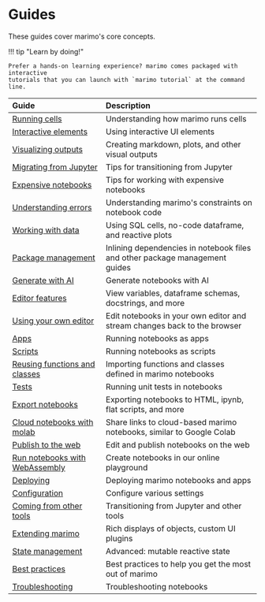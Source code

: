 # Guides

These guides cover marimo's core concepts.

!!! tip "Learn by doing!"

    Prefer a hands-on learning experience? marimo comes packaged with interactive
    tutorials that you can launch with `marimo tutorial` at the command line.

| Guide                                                 | Description                                                |
| :---------------------------------------------------- | :--------------------------------------------------------- |
| [Running cells](reactivity.md)                        | Understanding how marimo runs cells                        |
| [Interactive elements](interactivity.md)              | Using interactive UI elements                              |
| [Visualizing outputs](outputs.md)                     | Creating markdown, plots, and other visual outputs         |
| [Migrating from Jupyter](coming_from/jupyter.md)      | Tips for transitioning from Jupyter                        |
| [Expensive notebooks](expensive_notebooks.md)         | Tips for working with expensive notebooks                  |
| [Understanding errors](understanding_errors/index.md) | Understanding marimo's constraints on notebook code        |
| [Working with data](working_with_data/index.md)       | Using SQL cells, no-code dataframe, and reactive plots     |
| [Package management](package_management/index.md)     | Inlining dependencies in notebook files and other package management guides |
| [Generate with AI](generate_with_ai/index.md)         | Generate notebooks with AI                                 |
| [Editor features](editor_features/index.md)           | View variables, dataframe schemas, docstrings, and more    |
| [Using your own editor](editor_features/watching.md)  | Edit notebooks in your own editor and stream changes back to the browser |
| [Apps](apps.md)                                       | Running notebooks as apps                                  |
| [Scripts](scripts.md)                                 | Running notebooks as scripts                               |
| [Reusing functions and classes](reusing_functions.md) | Importing functions and classes defined in marimo notebooks |
| [Tests](testing/index.md)                             | Running unit tests in notebooks                            |
| [Export notebooks](exporting.md)                      | Exporting notebooks to HTML, ipynb, flat scripts, and more |
| [Cloud notebooks with molab](molab.md)             | Share links to cloud-based marimo notebooks, similar to Google Colab                      |
| [Publish to the web](publishing/index.md)             | Edit and publish notebooks on the web                      |
| [Run notebooks with WebAssembly](wasm.md)             | Create notebooks in our online playground                  |
| [Deploying](deploying/index.md)                       | Deploying marimo notebooks and apps                        |
| [Configuration](configuration/index.md)               | Configure various settings                                 |
| [Coming from other tools](coming_from/index.md)       | Transitioning from Jupyter and other tools                 |
| [Extending marimo](integrating_with_marimo/index.md)  | Rich displays of objects, custom UI plugins                |
| [State management](state.md)                          | Advanced: mutable reactive state                           |
| [Best practices](best_practices.md)                   | Best practices to help you get the most out of marimo      |
| [Troubleshooting](troubleshooting.md)                 | Troubleshooting notebooks                                  |
